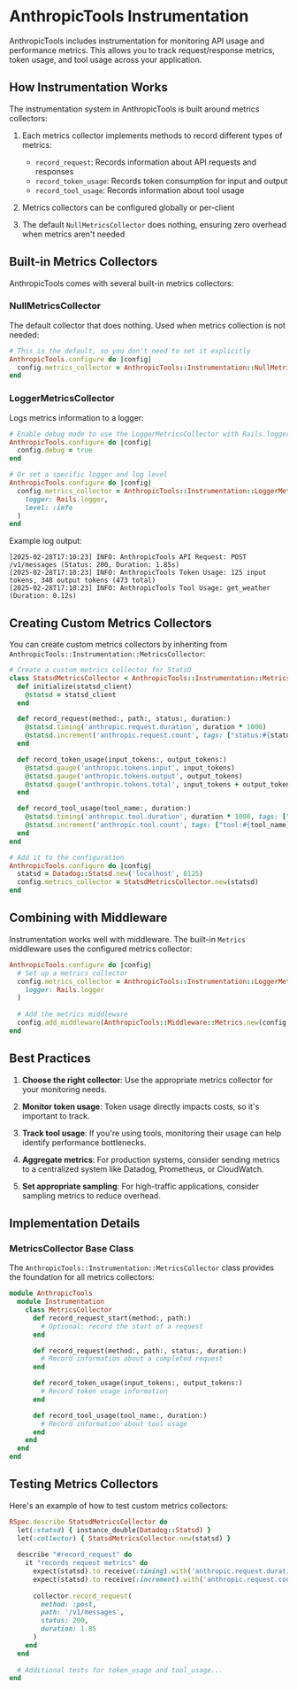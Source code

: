 # AnthropicTools Instrumentation

AnthropicTools includes instrumentation for monitoring API usage and performance metrics. This allows you to track request/response metrics, token usage, and tool usage across your application.

## How Instrumentation Works

The instrumentation system in AnthropicTools is built around metrics collectors:

1. Each metrics collector implements methods to record different types of metrics:
   - `record_request`: Records information about API requests and responses
   - `record_token_usage`: Records token consumption for input and output
   - `record_tool_usage`: Records information about tool usage

2. Metrics collectors can be configured globally or per-client
3. The default `NullMetricsCollector` does nothing, ensuring zero overhead when metrics aren't needed

## Built-in Metrics Collectors

AnthropicTools comes with several built-in metrics collectors:

### NullMetricsCollector

The default collector that does nothing. Used when metrics collection is not needed:

```ruby
# This is the default, so you don't need to set it explicitly
AnthropicTools.configure do |config|
  config.metrics_collector = AnthropicTools::Instrumentation::NullMetricsCollector.new
end
```

### LoggerMetricsCollector

Logs metrics information to a logger:

```ruby
# Enable debug mode to use the LoggerMetricsCollector with Rails.logger
AnthropicTools.configure do |config|
  config.debug = true
end

# Or set a specific logger and log level
AnthropicTools.configure do |config|
  config.metrics_collector = AnthropicTools::Instrumentation::LoggerMetricsCollector.new(
    logger: Rails.logger,
    level: :info
  )
end
```

Example log output:
```
[2025-02-28T17:10:23] INFO: AnthropicTools API Request: POST /v1/messages (Status: 200, Duration: 1.85s)
[2025-02-28T17:10:23] INFO: AnthropicTools Token Usage: 125 input tokens, 348 output tokens (473 total)
[2025-02-28T17:10:23] INFO: AnthropicTools Tool Usage: get_weather (Duration: 0.12s)
```

## Creating Custom Metrics Collectors

You can create custom metrics collectors by inheriting from `AnthropicTools::Instrumentation::MetricsCollector`:

```ruby
# Create a custom metrics collector for StatsD
class StatsdMetricsCollector < AnthropicTools::Instrumentation::MetricsCollector
  def initialize(statsd_client)
    @statsd = statsd_client
  end

  def record_request(method:, path:, status:, duration:)
    @statsd.timing('anthropic.request.duration', duration * 1000)
    @statsd.increment('anthropic.request.count', tags: ["status:#{status}"])
  end

  def record_token_usage(input_tokens:, output_tokens:)
    @statsd.gauge('anthropic.tokens.input', input_tokens)
    @statsd.gauge('anthropic.tokens.output', output_tokens)
    @statsd.gauge('anthropic.tokens.total', input_tokens + output_tokens)
  end

  def record_tool_usage(tool_name:, duration:)
    @statsd.timing('anthropic.tool.duration', duration * 1000, tags: ["tool:#{tool_name}"])
    @statsd.increment('anthropic.tool.count', tags: ["tool:#{tool_name}"])
  end
end

# Add it to the configuration
AnthropicTools.configure do |config|
  statsd = Datadog::Statsd.new('localhost', 8125)
  config.metrics_collector = StatsdMetricsCollector.new(statsd)
end
```

## Combining with Middleware

Instrumentation works well with middleware. The built-in `Metrics` middleware uses the configured metrics collector:

```ruby
AnthropicTools.configure do |config|
  # Set up a metrics collector
  config.metrics_collector = AnthropicTools::Instrumentation::LoggerMetricsCollector.new(
    logger: Rails.logger
  )
  
  # Add the metrics middleware
  config.add_middleware(AnthropicTools::Middleware::Metrics.new(config.metrics_collector))
end
```

## Best Practices

1. **Choose the right collector**: Use the appropriate metrics collector for your monitoring needs.

2. **Monitor token usage**: Token usage directly impacts costs, so it's important to track.

3. **Track tool usage**: If you're using tools, monitoring their usage can help identify performance bottlenecks.

4. **Aggregate metrics**: For production systems, consider sending metrics to a centralized system like Datadog, Prometheus, or CloudWatch.

5. **Set appropriate sampling**: For high-traffic applications, consider sampling metrics to reduce overhead.

## Implementation Details

### MetricsCollector Base Class

The `AnthropicTools::Instrumentation::MetricsCollector` class provides the foundation for all metrics collectors:

```ruby
module AnthropicTools
  module Instrumentation
    class MetricsCollector
      def record_request_start(method:, path:)
        # Optional: record the start of a request
      end

      def record_request(method:, path:, status:, duration:)
        # Record information about a completed request
      end

      def record_token_usage(input_tokens:, output_tokens:)
        # Record token usage information
      end

      def record_tool_usage(tool_name:, duration:)
        # Record information about tool usage
      end
    end
  end
end
```

## Testing Metrics Collectors

Here's an example of how to test custom metrics collectors:

```ruby
RSpec.describe StatsdMetricsCollector do
  let(:statsd) { instance_double(Datadog::Statsd) }
  let(:collector) { StatsdMetricsCollector.new(statsd) }
  
  describe "#record_request" do
    it "records request metrics" do
      expect(statsd).to receive(:timing).with('anthropic.request.duration', 1850.0)
      expect(statsd).to receive(:increment).with('anthropic.request.count', tags: ["status:200"])
      
      collector.record_request(
        method: :post,
        path: '/v1/messages',
        status: 200,
        duration: 1.85
      )
    end
  end
  
  # Additional tests for token_usage and tool_usage...
end
```
